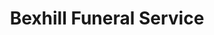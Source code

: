 ---
title: "Bexhill Funeral Service"
url: /bexhill-on-sea/bexhill-funeral-service/
shop: Bestattungen
---
